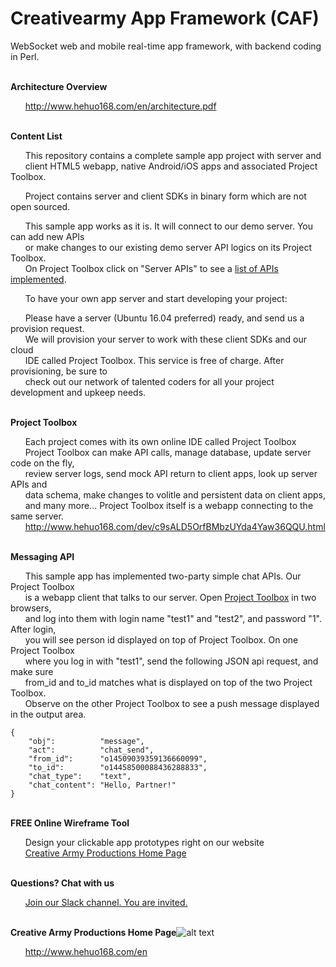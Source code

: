 # Creativearmy App Framework (CAF)


WebSocket web and mobile real-time app framework, with backend coding in Perl.


<br><b>Architecture Overview</b>

&nbsp;&nbsp;&nbsp;&nbsp;&nbsp;&nbsp;<http://www.hehuo168.com/en/architecture.pdf>

<br><b>Content List</b>

&nbsp;&nbsp;&nbsp;&nbsp;&nbsp;&nbsp;This repository contains a complete sample app project with server and<br>
&nbsp;&nbsp;&nbsp;&nbsp;&nbsp;&nbsp;client HTML5 webapp, native Android/iOS apps and associated Project Toolbox.<br>

&nbsp;&nbsp;&nbsp;&nbsp;&nbsp;&nbsp;Project contains server and client SDKs in binary form which are not open sourced.

&nbsp;&nbsp;&nbsp;&nbsp;&nbsp;&nbsp;This sample app works as it is. It will connect to our demo server. You can add new APIs<br>
&nbsp;&nbsp;&nbsp;&nbsp;&nbsp;&nbsp;or make changes to our existing demo server API logics on its Project Toolbox.<br>
&nbsp;&nbsp;&nbsp;&nbsp;&nbsp;&nbsp;On Project Toolbox click on "Server APIs" to see a [list of APIs implemented](http://112.124.70.60/manual_demo.html).

&nbsp;&nbsp;&nbsp;&nbsp;&nbsp;&nbsp;To have your own app server and start developing your project:

&nbsp;&nbsp;&nbsp;&nbsp;&nbsp;&nbsp;Please have a server (Ubuntu 16.04 preferred) ready, and send us a provision request.<br>
&nbsp;&nbsp;&nbsp;&nbsp;&nbsp;&nbsp;We will provision your server to work with these client SDKs and our cloud<br>
&nbsp;&nbsp;&nbsp;&nbsp;&nbsp;&nbsp;IDE called Project Toolbox. This service is free of charge. After provisioning, be sure to<br>
&nbsp;&nbsp;&nbsp;&nbsp;&nbsp;&nbsp;check out our network of talented coders for all your project development and upkeep needs.<br>

<br><b>Project Toolbox</b>

&nbsp;&nbsp;&nbsp;&nbsp;&nbsp;&nbsp;Each project comes with its own online IDE called Project Toolbox<br>
&nbsp;&nbsp;&nbsp;&nbsp;&nbsp;&nbsp;Project Toolbox can make API calls, manage database, update server code on the fly,<br>
&nbsp;&nbsp;&nbsp;&nbsp;&nbsp;&nbsp;review server logs, send mock API return to client apps, look up server APIs and<br>
&nbsp;&nbsp;&nbsp;&nbsp;&nbsp;&nbsp;data schema, make changes to volitle and persistent data on client apps,<br>
&nbsp;&nbsp;&nbsp;&nbsp;&nbsp;&nbsp;and many more... Project Toolbox itself is a webapp connecting to the same server.<br>
&nbsp;&nbsp;&nbsp;&nbsp;&nbsp;&nbsp;<http://www.hehuo168.com/dev/c9sALD5OrfBMbzUYda4Yaw36QQU.html>

<br><b>Messaging API</b>

&nbsp;&nbsp;&nbsp;&nbsp;&nbsp;&nbsp;This sample app has implemented two-party simple chat APIs. Our Project Toolbox<br>
&nbsp;&nbsp;&nbsp;&nbsp;&nbsp;&nbsp;is a webapp client that talks to our server. Open [Project Toolbox](http://www.hehuo168.com/dev/c9sALD5OrfBMbzUYda4Yaw36QQU.html) in two browsers,<br>
&nbsp;&nbsp;&nbsp;&nbsp;&nbsp;&nbsp;and log into them with login name "test1" and "test2", and password "1". After login,<br>
&nbsp;&nbsp;&nbsp;&nbsp;&nbsp;&nbsp;you will see person id displayed on top of Project Toolbox. On one Project Toolbox<br>
&nbsp;&nbsp;&nbsp;&nbsp;&nbsp;&nbsp;where you log in with "test1", send the following JSON api request, and make sure<br>
&nbsp;&nbsp;&nbsp;&nbsp;&nbsp;&nbsp;from_id and to_id matches what is displayed on top of the two Project Toolbox.<br>
&nbsp;&nbsp;&nbsp;&nbsp;&nbsp;&nbsp;Observe on the other Project Toolbox to see a push message displayed in the output area.<br>
```
{
    "obj":          "message",
    "act":          "chat_send",
    "from_id":      "o14509039359136660099",
    "to_id":        "o14458500088436288833",
    "chat_type":    "text",
    "chat_content": "Hello, Partner!"
}
```

<br><b>FREE Online Wireframe Tool</b>

&nbsp;&nbsp;&nbsp;&nbsp;&nbsp;&nbsp;Design your clickable app prototypes right on our website<br>
&nbsp;&nbsp;&nbsp;&nbsp;&nbsp;&nbsp;[Creative Army Productions Home Page](http://www.hehuo168.com/en)

<br><b>Questions? Chat with us</b>

&nbsp;&nbsp;&nbsp;&nbsp;&nbsp;&nbsp;[Join our Slack channel. You are invited.](https://join.slack.com/t/creativearmy/shared_invite/enQtMjU1Mjc3MjMzMjk5LWIxN2MyMjI4N2NjNmQyMmM3MzU1MzVhYzFiZTBlYTZjMzkwOTQwNTU1NzJlOTE3NWI5MmI4YTQxZThlNjEzM2U)

<br><b>Creative Army Productions Home Page</b>![alt text](http://www.hehuo168.com/hehuo20.png "Creative Army Productions")

&nbsp;&nbsp;&nbsp;&nbsp;&nbsp;&nbsp;<http://www.hehuo168.com/en>



